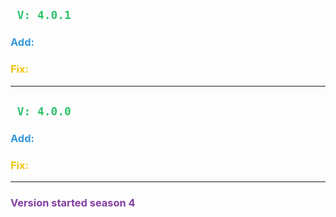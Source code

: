 ## <span style="color:#2DC26B;">` V: 4.0.1`</span>
### <span style="color:#3598DB;"> **Add**:</span>
### <span style="color:#F1C40F;"> **Fix**:</span>

---

## <span style="color:#2DC26B;">` V: 4.0.0`</span>
### <span style="color:#3598DB;"> **Add**:</span>
### <span style="color:#F1C40F;"> **Fix**:</span>

---

### <span style="color:#843FA1;"> **Version started season 4**</span>
